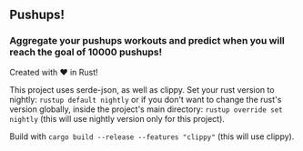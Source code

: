 ## Pushups!

### Aggregate your pushups workouts and predict when you will reach the goal of 10000 pushups!

Created with :heart: in Rust!

This project uses serde-json, as well as clippy. Set your rust version to nightly:
`rustup default nightly`
or if you don't want to change the rust's version globally, inside the project's main directory:
`rustup override set nightly` (this will use nightly version only for this project).

Build with `cargo build --release --features "clippy"` (this will use clippy).
